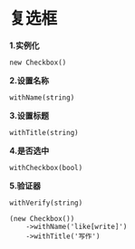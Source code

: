 复选框
===============

**1.实例化**

`new Checkbox()`

**2.设置名称**

`withName(string)`

**3.设置标题**

`withTitle(string)`

**4.是否选中**

`withCheckbox(bool)`

**5.验证器**

`withVerify(string)`

```
(new Checkbox())
    ->withName('like[write]')
    ->withTitle('写作')
```
